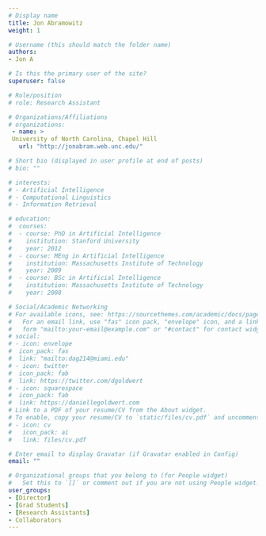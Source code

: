 ```yaml
---
# Display name
title: Jon Abramowitz
weight: 1

# Username (this should match the folder name)
authors:
- Jon A

# Is this the primary user of the site?
superuser: false

# Role/position
# role: Research Assistant

# Organizations/Affiliations
# organizations:
 - name: >
 University of North Carolina, Chapel Hill
   url: "http://jonabram.web.unc.edu/"

# Short bio (displayed in user profile at end of posts)
# bio: ""

# interests:
# - Artificial Intelligence
# - Computational Linguistics
# - Information Retrieval

# education:
#  courses:
#  - course: PhD in Artificial Intelligence
#    institution: Stanford University
#    year: 2012
#  - course: MEng in Artificial Intelligence
#    institution: Massachusetts Institute of Technology
#    year: 2009
#  - course: BSc in Artificial Intelligence
#    institution: Massachusetts Institute of Technology
#    year: 2008

# Social/Academic Networking
# For available icons, see: https://sourcethemes.com/academic/docs/page-builder/#icons
#   For an email link, use "fas" icon pack, "envelope" icon, and a link in the
#   form "mailto:your-email@example.com" or "#contact" for contact widget.
# social:
# - icon: envelope
#  icon_pack: fas
#  link: "mailto:dag214@miami.edu"
# - icon: twitter
#  icon_pack: fab
#  link: https://twitter.com/dgoldwert
# - icon: squarespace
#  icon_pack: fab
#  link: https://daniellegoldwert.com
# Link to a PDF of your resume/CV from the About widget.
# To enable, copy your resume/CV to `static/files/cv.pdf` and uncomment the lines below.
# - icon: cv
#   icon_pack: ai
#   link: files/cv.pdf

# Enter email to display Gravatar (if Gravatar enabled in Config)
email: ""

# Organizational groups that you belong to (for People widget)
#   Set this to `[]` or comment out if you are not using People widget.
user_groups:
- [Director]
- [Grad Students]
- [Research Assistants]
- Collaborators
---
```


